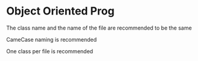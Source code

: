 <h1>Object Oriented Prog</h1>

<p>The class name and the name of the file are recommended to be the same</p>
<p>CameCase naming is recommended</p>
<p>One class per file is recommended</p>

